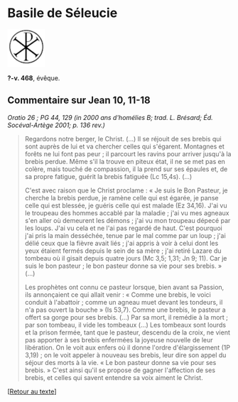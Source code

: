 # Basile de Séleucie

[<img src="/images/nopicture.png">](https://en.wikipedia.org/wiki/Basil_of_Seleucia)

**?-v. 468**, évêque.


## Commentaire sur Jean 10, 11-18 <a name="jean-10-11-18"></a>
*Oratio 26 ; PG 44, 129 (in 2000 ans d'homélies B; trad. L. Brésard; Éd. Socéval-Artège 2001; p. 136 rev.)*

>Regardons notre berger, le Christ. (...) Il se réjouit de ses brebis qui sont auprès de lui et va chercher celles qui s'égarent. Montagnes et forêts ne lui font pas peur ; il parcourt les ravins pour arriver jusqu'à la brebis perdue. Même s'il la trouve en piteux état, il ne se met pas en colère, mais touché de compassion, il la prend sur ses épaules et, de sa propre fatigue, guérit la brebis fatiguée (Lc 15,4s). (...)
>
>C'est avec raison que le Christ proclame : « Je suis le Bon Pasteur, je cherche la brebis perdue, je ramène celle qui est égarée, je panse celle qui est blessée, je guéris celle qui est malade (Ez 34,16). J'ai vu le troupeau des hommes accablé par la maladie ; j'ai vu mes agneaux s'en aller où demeurent les démons ; j'ai vu mon troupeau dépecé par les loups. J'ai vu cela et ne l'ai pas regardé de haut. C'est pourquoi j'ai pris la main desséchée, tenue par le mal comme par un loup ; j'ai délié ceux que la fièvre avait liés ; j'ai appris à voir à celui dont les yeux étaient fermés depuis le sein de sa mère ; j'ai retiré Lazare du tombeau où il gisait depuis quatre jours (Mc 3,5; 1,31; Jn 9; 11). Car je suis le bon pasteur ; le bon pasteur donne sa vie pour ses brebis. » (...)
>
>Les prophètes ont connu ce pasteur lorsque, bien avant sa Passion, ils annonçaient ce qui allait venir : « Comme une brebis, le voici conduit à l'abattoir ; comme un agneau muet devant les tondeurs, il n'a pas ouvert la bouche » (Is 53,7). Comme une brebis, le pasteur a offert sa gorge pour ses brebis. (...) Par sa mort, il remédie à la mort ; par son tombeau, il vide les tombeaux (...) Les tombeaux sont lourds et la prison fermée, tant que le pasteur, descendu de la croix, ne vient pas apporter à ses brebis enfermées la joyeuse nouvelle de leur libération. On le voit aux enfers où il donne l'ordre d'élargissement (1P 3,19) ; on le voit appeler à nouveau ses brebis, leur dire son appel du séjour des morts à la vie. « Le bon pasteur donne sa vie pour ses brebis. » C'est ainsi qu'il se propose de gagner l'affection de ses brebis, et celles qui savent entendre sa voix aiment le Christ.

[[Retour au texte](/pages/nouveautestament.html#jean-10-11-18)]